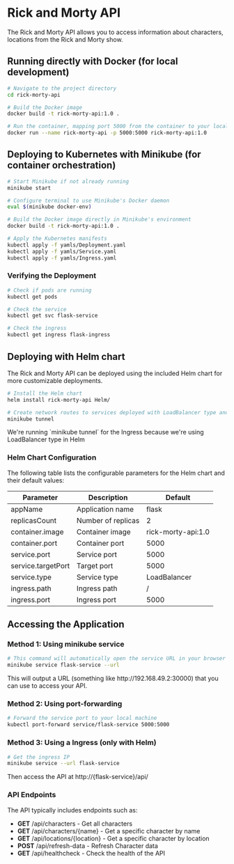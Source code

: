 # Rick and Morty API

The Rick and Morty API allows you to access information about characters, locations from the Rick and Morty show.

## Running directly with Docker (for local development)

```bash
# Navigate to the project directory
cd rick-morty-api

# Build the Docker image
docker build -t rick-morty-api:1.0 .

# Run the container, mapping port 5000 from the container to your local machine
docker run --name rick-morty-api -p 5000:5000 rick-morty-api:1.0
```

## Deploying to Kubernetes with Minikube (for container orchestration)

```bash
# Start Minikube if not already running
minikube start

# Configure terminal to use Minikube's Docker daemon
eval $(minikube docker-env)

# Build the Docker image directly in Minikube's environment
docker build -t rick-morty-api:1.0 .

# Apply the Kubernetes manifests
kubectl apply -f yamls/Deployment.yaml
kubectl apply -f yamls/Service.yaml
kubectl apply -f yamls/Ingress.yaml
```

### Verifying the Deployment

```bash
# Check if pods are running
kubectl get pods

# Check the service
kubectl get svc flask-service

# Check the ingress
kubectl get ingress flask-ingress
```

## Deploying with Helm chart

<p>The Rick and Morty API can be deployed using the included Helm chart for more customizable deployments.</p>

```bash
# Install the Helm chart
helm install rick-morty-api Helm/

# Create network routes to services deployed with LoadBalancer type and Ingress
minikube tunnel 
```
<p>We're running `minikube tunnel` for the Ingress because we're using LoadBalancer type in Helm</p>

### Helm Chart Configuration
The following table lists the configurable parameters for the Helm chart and their default values:

| Parameter | Description | Default |
|-----------|-------------|---------|
| appName | Application name | flask |
| replicasCount | Number of replicas | 2 |
| container.image | Container image | rick-morty-api:1.0 |
| container.port | Container port | 5000 |
| service.port | Service port | 5000 |
| service.targetPort | Target port | 5000 |
| service.type | Service type | LoadBalancer |
| ingress.path | Ingress path | / |
| ingress.port | Ingress port | 5000 |

## Accessing the Application

### Method 1: Using minikube service

```bash
# This command will automatically open the service URL in your browser
minikube service flask-service --url
```
<p>This will output a URL (something like http://192.168.49.2:30000) that you can use to access your API.</p>

### Method 2: Using port-forwarding

```bash
# Forward the service port to your local machine
kubectl port-forward service/flask-service 5000:5000
```

### Method 3: Using a Ingress (only with Helm)

```bash
# Get the ingress IP
minikube service --url flask-service
```
<p>Then access the API at http://{flask-service}/api/</p>

### API Endpoints

The API typically includes endpoints such as:

- **GET** /api/characters - Get all characters
- **GET** /api/characters/{name} - Get a specific character by name
- **GET** /api/locations/{location} - Get a specific character by location
- **POST** /api/refresh-data - Refresh Character data
- **GET** /api/healthcheck - Check the health of the API